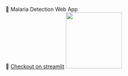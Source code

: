 👋 Malaria Detection Web App
<br> 
👀 [Checkout on streamlit](https://share.streamlit.io/mazqoty/malaria_detection/main/app.py)
<img src="https://i.imgur.com/oIs8fXX.gif" width="150px" height=150px/>
